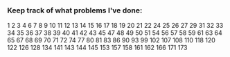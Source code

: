 ### Keep track of what problems I've done:
1
2
3
4
6
7
8
9
10
11
12
13
14
15
16
17 
18
19
20
21
22
24
25
26
27
29
31
32
33
34
35
36
37
38
39
40
41
42
43
45
47
48
49
50
51
54
56
57
58
59
61
63
64
65
67
68
69
70
71
72
74
77
80
81
83
86
90
93
99
102
107
108
110
118
120
122
126
128
134
141
143
144
145
153
157
158
161
162
166
171
173
